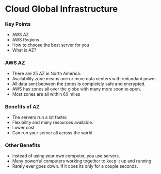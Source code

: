 # Cloud Global Infrastructure

### Key Points
* AWS AZ
* AWS Regions
* How to choose the best server for you
* What is AZ?

### AWS AZ
* There are 25 AZ in North America.
* Availability zone means one or more data centers with redundant power.
* All data sent between the zones is completely safe and encrypted.
* AWS has zones all over the globe with many more soon to open. 
* Most zones are all within 60 miles

### Benefits of AZ
* The servers run a lot faster.
* Flexibility and many resources available.
* Lower cost
* Can run your server all across the world.
### Other Benefits
* Instead of using your own computer, you use servers.
* Many powerful computers working together to keep it up and running
* Rarely ever goes down. If it does its only for a couple seconds.

